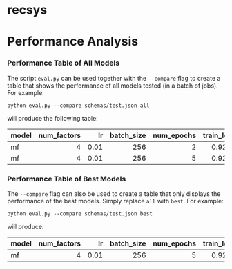 # recsys

Performance Analysis
==============================================

### Performance Table of All Models

The script `eval.py` can be used together with the `--compare` flag to create a table that shows the performance of all 
models tested (in a batch of jobs). For example:

`python eval.py --compare schemas/test.json all`

will produce the following table:

| model   |   num_factors |   lr |   batch_size |   num_epochs |   train_loss |   train_mse |   valid_loss |   valid_mse |
|:--------|--------------:|-----:|-------------:|-------------:|-------------:|------------:|-------------:|------------:|
| mf      |             4 | 0.01 |          256 |            2 |       0.9241 |      0.9241 |       0.8855 |      0.8855 |
| mf      |             4 | 0.01 |          256 |            5 |       0.9207 |      0.9207 |       0.8841 |      0.8841 |

### Performance Table of Best Models

The `--compare` flag can also be used to create a table that only displays the performance of the best models. Simply
replace `all` with `best`. For example:

`python eval.py --compare schemas/test.json best`

will produce:

| model   |   num_factors |   lr |   batch_size |   num_epochs |   train_loss |   train_mse |   valid_loss |   valid_mse |
|:--------|--------------:|-----:|-------------:|-------------:|-------------:|------------:|-------------:|------------:|
| mf      |             4 | 0.01 |          256 |            5 |       0.9207 |      0.9207 |       0.8841 |      0.8841 |
